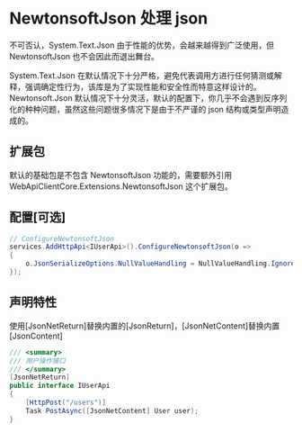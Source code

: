 ﻿# NewtonsoftJson 处理 json

不可否认，System.Text.Json 由于性能的优势，会越来越得到广泛使用，但 NewtonsoftJson 也不会因此而退出舞台。

System.Text.Json 在默认情况下十分严格，避免代表调用方进行任何猜测或解释，强调确定性行为，该库是为了实现性能和安全性而特意这样设计的。Newtonsoft.Json 默认情况下十分灵活，默认的配置下，你几乎不会遇到反序列化的种种问题，虽然这些问题很多情况下是由于不严谨的 json 结构或类型声明造成的。

## 扩展包

默认的基础包是不包含 NewtonsoftJson 功能的，需要额外引用 WebApiClientCore.Extensions.NewtonsoftJson 这个扩展包。

## 配置[可选]

```csharp
// ConfigureNewtonsoftJson
services.AddHttpApi<IUserApi>().ConfigureNewtonsoftJson(o =>
{
    o.JsonSerializeOptions.NullValueHandling = NullValueHandling.Ignore;
});
```

## 声明特性

使用[JsonNetReturn]替换内置的[JsonReturn]，[JsonNetContent]替换内置[JsonContent]

```csharp
/// <summary>
/// 用户操作接口
/// </summary>
[JsonNetReturn]
public interface IUserApi
{
    [HttpPost("/users")]
    Task PostAsync([JsonNetContent] User user);
}
```
